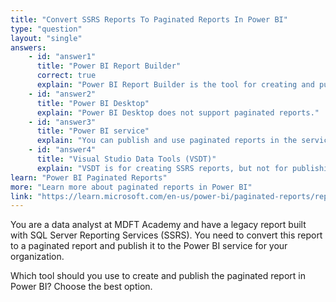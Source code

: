 ```yaml
---
title: "Convert SSRS Reports To Paginated Reports In Power BI"
type: "question"
layout: "single"
answers:
    - id: "answer1"
      title: "Power BI Report Builder"
      correct: true
      explain: "Power BI Report Builder is the tool for creating and publishing paginated reports in the Power BI service."
    - id: "answer2"
      title: "Power BI Desktop"
      explain: "Power BI Desktop does not support paginated reports."
    - id: "answer3"
      title: "Power BI service"
      explain: "You can publish and use paginated reports in the service, but not author or import SSRS reports directly."
    - id: "answer4"
      title: "Visual Studio Data Tools (VSDT)"
      explain: "VSDT is for creating SSRS reports, but not for publishing to Power BI service."
learn: "Power BI Paginated Reports"
more: "Learn more about paginated reports in Power BI"
link: "https://learn.microsoft.com/en-us/power-bi/paginated-reports/report-builder-power-bi"
---
```

You are a data analyst at MDFT Academy and have a legacy report built with SQL Server Reporting Services (SSRS). You need to convert this report to a paginated report and publish it to the Power BI service for your organization.

Which tool should you use to create and publish the paginated report in Power BI? Choose the best option.
